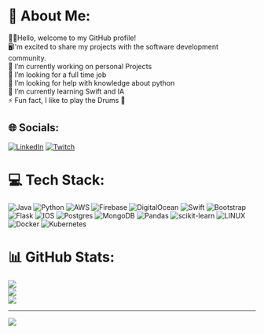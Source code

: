 # 💫 About Me:
👋🏻Hello, welcome to my GitHub profile! <br>🖥️I'm excited to share my projects with the software development community.<br>🔭 I’m currently working on personal Projects <br>👯 I’m looking for a full time job<br>🤝 I’m looking for help with knowledge about python<br>🌱 I’m currently learning Swift and IA<br>⚡ Fun fact, I like to play the Drums 🥁


## 🌐 Socials:
[![LinkedIn](https://img.shields.io/badge/LinkedIn-%230077B5.svg?logo=linkedin&logoColor=white)](https://linkedin.com/in/juanpablo-araquemera) [![Twitch](https://img.shields.io/badge/Twitch-%239146FF.svg?logo=Twitch&logoColor=white)](https://twitch.tv/juanpa1522) 

# 💻 Tech Stack:
![Java](https://img.shields.io/badge/java-%23ED8B00.svg?style=flat&logo=java&logoColor=white) ![Python](https://img.shields.io/badge/python-3670A0?style=flat&logo=python&logoColor=ffdd54) ![AWS](https://img.shields.io/badge/AWS-%23FF9900.svg?style=flat&logo=amazon-aws&logoColor=white) ![Firebase](https://img.shields.io/badge/firebase-%23039BE5.svg?style=flat&logo=firebase) ![DigitalOcean](https://img.shields.io/badge/DigitalOcean-%230167ff.svg?style=flat&logo=digitalOcean&logoColor=white) ![Swift](https://img.shields.io/badge/swift-F54A2A?style=flat&logo=swift&logoColor=white) ![Bootstrap](https://img.shields.io/badge/bootstrap-%23563D7C.svg?style=flat&logo=bootstrap&logoColor=white) ![Flask](https://img.shields.io/badge/flask-%23000.svg?style=flat&logo=flask&logoColor=white) ![IOS](https://img.shields.io/badge/IOS-%2320232a.svg?style=flat&logo=apple&logoColor=white) ![Postgres](https://img.shields.io/badge/postgres-%23316192.svg?style=flat&logo=postgresql&logoColor=white) ![MongoDB](https://img.shields.io/badge/MongoDB-%234ea94b.svg?style=flat&logo=mongodb&logoColor=white) ![Pandas](https://img.shields.io/badge/pandas-%23150458.svg?style=flat&logo=pandas&logoColor=white) ![scikit-learn](https://img.shields.io/badge/scikit--learn-%23F7931E.svg?style=flat&logo=scikit-learn&logoColor=white) ![LINUX](https://img.shields.io/badge/Linux-FCC624?style=flat&logo=linux&logoColor=black) ![Docker](https://img.shields.io/badge/docker-%230db7ed.svg?style=flat&logo=docker&logoColor=white) ![Kubernetes](https://img.shields.io/badge/kubernetes-%23326ce5.svg?style=flat&logo=kubernetes&logoColor=white)
# 📊 GitHub Stats:
![](https://github-readme-stats.vercel.app/api?username=juanpa1522&theme=dark&hide_border=false&include_all_commits=true&count_private=true)<br/>
![](https://github-readme-streak-stats.herokuapp.com/?user=juanpa1522&theme=dark&hide_border=false)<br/>
![](https://github-readme-stats.vercel.app/api/top-langs/?username=juanpa1522&theme=dark&hide_border=false&include_all_commits=true&count_private=true&layout=compact)

---
[![](https://visitcount.itsvg.in/api?id=juanpa1522&icon=2&color=3)](https://visitcount.itsvg.in)

<!-- Proudly created with GPRM ( https://gprm.itsvg.in ) -->
